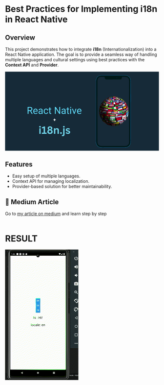# Best Practices for Implementing i18n in React Native

## Overview
This project demonstrates how to integrate **i18n** (Internationalization) into a React Native application. The goal is to provide a seamless way of handling multiple languages and cultural settings using best practices with the **Context API** and **Provider**.

![](reactNative-i18n.png)

## Features
- Easy setup of multiple languages.
- Context API for managing localization.
- Provider-based solution for better maintainability.





## 🔧 Medium Article

Go to [my article on medium](https://medium.com/@gunesekrem.com/best-practices-for-implementing-i18n-in-react-native-4108550a9cb4)  and learn step by step
<br>
<br>


# RESULT
![](example.gif)
